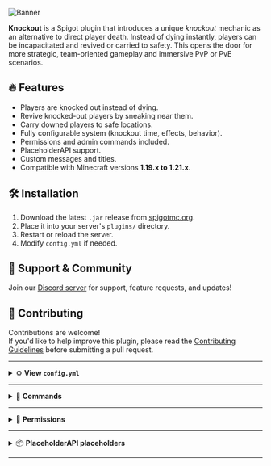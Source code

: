 ![Banner](https://i.imgur.com/TSBMTP6.png)

**Knockout** is a Spigot plugin that introduces a unique *knockout* mechanic as an alternative to direct player death. Instead of dying instantly, players can be incapacitated and revived or carried to safety. This opens the door for more strategic, team-oriented gameplay and immersive PvP or PvE scenarios.

## 🔥 Features

- Players are knocked out instead of dying.
- Revive knocked-out players by sneaking near them.
- Carry downed players to safe locations.
- Fully configurable system (knockout time, effects, behavior).
- Permissions and admin commands included.
- PlaceholderAPI support.
- Custom messages and titles.
- Compatible with Minecraft versions **1.19.x to 1.21.x**.

## 🛠️ Installation

1. Download the latest `.jar` release from [spigotmc.org](https://www.spigotmc.org/resources/knockout.119934/).
2. Place it into your server's `plugins/` directory.
3. Restart or reload the server.
4. Modify `config.yml` if needed.

## 💬 Support & Community

Join our [Discord server](https://discord.com/invite/ynwDP8H2DY) for support, feature requests, and updates!

## 🤝 Contributing

Contributions are welcome!  
If you'd like to help improve this plugin, please read the [Contributing Guidelines](CONTRIBUTING.md) before submitting a pull request.

---

<details>
  <summary>⚙️ <strong>View <code>config.yml</code></strong></summary>

```yaml
# This plugin is compatible with PlaceholderAPI
# However, there are some placeholders available in the config itself
# There is also a few custom placeholders for PlaceholderAPI described on the plugin's page

# You can use RGB colors in messages, example: knockout-title: '&#2FD0AAKnockout'

# Time of knockout in seconds
knockout-time: 60

# Amount of xp levels required to revive a player
revive-levels: 5

# Time in seconds to revive a player
revive-time: 10

# Item required in main hand of a rescuer to revive a player, eq. 'GOLDEN_APPLE'. Set to '' to disable
revive-item: ''

# Send message to player after attempt to revive a player with an item missing in main hand
revive-item-missing-message: '&cYou need a golden apple in your main hand!'

# When true: add slowness effect for the player carrying a knocked out player
slowness-for-carrier: true

# Slowness amplifier for the player carrying a knocked out player; Slowness level is equal to amplifier + 1
slowness-amplifier: 0

# When true: when carrying player is hit, drop the knocked out player
drop-on-hit: true

# If true knocked out player will die when the knockout time ends otherwise will be revived
death-on-end: true

# When true: player will have blindness effect when knocked out
knockout-blindness: true

# Blindness amplifier for the knocked out player; Blindness level is equal to amplifier + 1
blindness-amplifier: 0

# When true: player will be able to move when knocked out
move-when-knocked-out: false

# When true: player will be able to swim when knocked out
swim-when-knocked-out: false

# When true: player will be able to jump when knocked out
jump-when-knocked-out: false

# When true: it will be possible to attack knocked out players
knockout-vulnerable: true

# When true: knocked out player will take damage on hit, else his knockout time will decrease
damage-on-hit: true

# Health of revived player after revival
# Set to -1 to set the maximum health of the player
# Set to 0 to not change the health
# Or set to a specific value to set the health of the revived player
revived-health: 0.0

# Allow looting a knocked out player by clicking RightClick on him
looting-allowed: false

# If damage-on-hit is false, it is amount of knockout time to be decreased on hit
time-decrease-on-hit: 5

# When true: players can be revived by instant health 2 potion
revive-by-instant-health: false

# When true: players can be carried by Shift+RightClick and dropped by Shift+LeftClick
click-to-carry-drop: true

# When true: player will respawn in the specific location given below
# Works only on 1.20.6+ versions
# WARNING: If true, the player will respawn in this specific location even if it is not safe! Make sure to set it to a safe location!
respawn-in-custom-location: false

# Specific location where the player will respawn
# If world-name is empty or incorrect, the player will respawn in the same world where he was knocked out
custom-location:
  world-name: world
  x: 0
  y: 100
  z: 0

# Message for the player when knocked out
knockout-message: '&cYou have been knocked out! Ask someone to revive you or use /die to die at once.'

# Title message for the player when knocked out
knockout-title: '&cKnockout'

# Subtitle message for the player when knocked out
# Use variable %timer% to show the remaining knockout time
knockout-subtitle: '%timer%'

# Hologram title above the player when knocked out
knockout-hologram: '&cKnockout'

# Message for the player who knocked out another player
# Use variable %player% to show the knocked out player name
knockout-attacker-message: '&aYou knocked out &f%player%'

# Title message for the player who knocked out another player
# Use variable %player% to show the knocked out player name
knockout-attacker-title: ''

# Subtitle message for the player who knocked out another player
# Use variable %player% to show the knocked out player name
knockout-attacker-subtitle: ''

# Message for not allowed actions when knocked out
not-allowed-message: "&cYou can't do that when knocked out!"

# Message for the player with not enough levels to revive
# Use variable %levels% to show the required levels
no-levels-message: "&cYou don't have enough levels (%levels%) to revive that player"

# Title message for the rescuer when reviving
# Use variable %percent% to show the progress of reviving
# Use variable %loading-icon% to show the loading icon
# Use variable %player% to show the rescued player name
rescuer-reviving-title: '&aReviving...'

# Subtitle message for the rescuer when reviving
# Use variable %percent% to show the progress of reviving
# Use variable %loading-icon% to show the loading icon
# Use variable %player% to show the rescued player name
rescuer-reviving-subtitle: '%percent%%'

# Title message for the rescuer when revived
# Use variable %player% to show the rescued player name
rescuer-revived-title: '&aYou revived &f%player%'

# Subtitle message for the rescuer when revived
# Use variable %player% to show the rescued player name
rescuer-revived-subtitle: ''

# Successful revive message for the rescuer
# Use variable %player% to show the rescued player name
rescuer-revived-message: ''

# Title message for the rescued when reviving
# Use variable %percent% to show the progress of reviving
# Use variable %loading-icon% to show the loading icon
# Use variable %player% to show the rescuer player name
rescued-reviving-title: '&aYou are being revived...'

# Subtitle message for the rescued when reviving
# Use variable %percent% to show the progress of reviving
# Use variable %loading-icon% to show the loading icon
# Use variable %player% to show the rescuer player name
rescued-reviving-subtitle: '%percent%%'

# Title message for the rescued when revived by a player
# Use variable %player% to show the rescuer player name
rescued-revived-by-title: '&aYou live again!'

# Subtitle message for the rescued when revived by a player
# Use variable %player% to show the rescuer player name
rescued-revived-by-subtitle: '&aYou have been revived by &f%player%'

# Successful revive message for the rescued by a player
# Use variable %player% to show the rescuer player name
rescued-revived-by-message: ''

# Title message for the rescued when revived by other reason
rescued-revived-title: '&aYou live again!'

# Subtitle message for the rescued when revived by other reason
rescued-revived-subtitle: '&aYou have been revived'

# Successful revive message for the rescued by other reason
rescued-revived-message: ''

# Message when the player uses /die command and is not knocked out
invalid-die-message: "&cYou can use that command only when knocked out!"

# Message when the player uses /drop command and is not carrying any knocked out player
invalid-drop-message: "&cYou are not carrying any knocked out player!"

# Message when the player uses /carry command and there is no knocked out player nearby
invalid-carry-message: "&cThere is no knocked out player nearby!"

# Message when the player uses /carry command and is already carrying a knocked out player
already-carrying-message: "&cYou are already carrying a knocked out player!"

# Message when the player doesn't have permission to do something
no-permission-message: "&4You don't have permission to do that!"

# Aliases for the commands
# Restart the server after changing the aliases
aliases:
  carry:
    - podnies
    -
  drop:
    - zrzuc
    -
  die:
    - zgin
    -
  knockout:
    - ko

# USE WITH CAUTION
# Commands to run from console.
# Variable %player% is the knocked out player
# Use DELAY <ticks> to delay the command execution
# 20 ticks = 1 second
# Example:
#   - playsound minecraft:entity.zombie.death player %player% ~ ~ ~ 10 1 1
#   - say &cPlayer fainted from breaking his legs
#   - DELAY 40
#   - say &eWill anyone help &f%player%&e?

# Enable console commands.
enable-console-commands: false

# Run console commands when a knockout happens.
console-knockout-commands:
  -

# Run console commands during knockout on a loop.
# Use DELAY <ticks> to delay commands execution or the server will crash
console-knockout-loop-commands:
  -

# Run console commands after knockout.
console-after-knockout-commands:
  -

# Run console commands after revive.
console-after-revive-commands:
  -
```
</details>

---

<details>
  <summary>📜 <strong>Commands</strong></summary>

| Command                                 | Description                       |
| --------------------------------------- | --------------------------------- |
| `/die`                                  | Instantly die when knocked out    |
| `/carry`                                | Carry a nearby knocked-out player |
| `/drop`                                 | Drop the carried player           |
| `/knockout revive <player>`             | Revive a specific player          |
| `/knockout knockout <player> <seconds>` | Knockout a player for a set time  |
| `/knockout reload`                      | Reload the plugin configuration   |


</details>

---

<details>
  <summary>🔐 <strong>Permissions</strong></summary>

| Permission         | Description                    |
| ------------------ | ------------------------------ |
| `knockout.carry`   | Use `/carry`                   |
| `knockout.drop`    | Use `/drop`                    |
| `knockout.die`     | Use `/die`                     |
| `knockout.revive`  | Revive players                 |
| `knockout.command` | Use commands while knocked out |
| `knockout.admin`   | Use admin `/knockout` commands |


</details>

---

<details>
  <summary>📦 <strong>PlaceholderAPI placeholders</strong></summary>

| Placeholder                   | Description                                    |
| ----------------------------- | ---------------------------------------------- |
| `%knockout_knocked_out%`      | `TRUE` if player is knocked out                |
| `%knockout_time_left%`        | Remaining knockout time                        |
| `%knockout_killer%`           | Name of entity that knocked the player out     |
| `%knockout_vehicle%`          | Name of player carrying the knocked-out player |
| `%knockout_is_being_revived%` | `TRUE` if currently being revived              |
| `%knockout_knockouts%`        | Number of knocked-out players on the server    |


</details>

---
